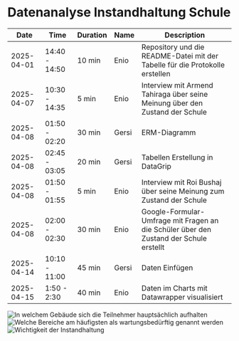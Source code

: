 # Datenanalyse Instandhaltung Schule

| Date       | Time            | Duration | Name     | Description                                                                                          |
|------------|-----------------|----------|----------|------------------------------------------------------------------------------------------------------|
| 2025-04-01 | 14:40 - 14:50   | 10 min   | Enio     | Repository und die README-Datei mit der Tabelle für die Protokolle erstellen                         |
| 2025-04-07 | 10:30 - 14:35   | 5 min    | Enio     | Interview mit Armend Tahiraga über seine Meinung über den Zustand der Schule                         |
| 2025-04-08 | 01:50 - 02:20   | 30 min   | Gersi    | ERM-Diagramm                                                                                         |
| 2025-04-08 | 02:45 - 03:05   | 20 min   | Gersi    | Tabellen Erstellung in DataGrip                                                                      |
| 2025-04-08 | 01:50 - 01:55   | 5 min    | Enio     | Interview mit Roi Bushaj über seine Meinung zum Zustand der Schule                                   |
| 2025-04-08 | 02:00 - 02:30   | 30 min   | Enio     | Google-Formular-Umfrage mit Fragen an die Schüler über den Zustand der Schule erstellt               |
| 2025-04-14 | 10:10 - 11:00   | 45 min   | Gersi    | Daten Einfügen                                                                                       |
| 2025-04-15 | 1:50 - 2:30     | 40 min   | Enio     | Daten im Charts mit Datawrapper visualisiert                                                         |

![In welchem Gebäude sich die Teilnehmer hauptsächlich
aufhalten](https://github.com/user-attachments/assets/bdf9ca50-506e-40f2-b7b8-d2a20e5984f6)
![Welche Bereiche am häufigsten als wartungsbedürftig genannt werden](https://github.com/user-attachments/assets/b4b8caa7-d219-4a31-8531-2102ffcd7e18)
![Wichtigkeit der Instandhaltung](https://github.com/user-attachments/assets/3d46dfbf-f373-4911-896e-76f5558db18e)
